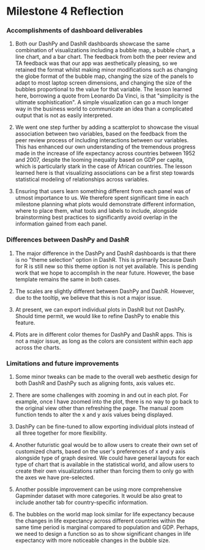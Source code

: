 # Milestone 4 Reflection

### Accomplishments of dashboard deliverables

1. Both our DashPy and DashR dashboards showcase the same combination of visualizations including a bubble map, a bubble chart, a line chart, and a bar chart. The feedback from both the peer review and TA feedback was that our app was aesthetically pleasing, so we retained the format whilst making minor modifications such as changing the globe format of the bubble map, changing the size of the panels to adapt to most laptop screen dimensions, and changing the size of the bubbles proportional to the value for that variable. The lesson learned here, borrowing a quote from Leonardo Da Vinci, is that "simplicity is the ultimate sophistication". A simple visualization can go a much longer way in the business world to communicate an idea than a complicated output that is not as easily interpreted.

2. We went one step further by adding a scatterplot to showcase the visual association between two variables, based on the feedback from the peer review process of including interactions between our variables. This has enhanced our own understanding of the tremendous progress made in the increase of life expectancy across countries between 1952 and 2007, despite the looming inequality based on GDP per capita, which is particularly stark in the case of African countries. The lesson learned here is that visualizing associations can be a first step towards statistical modeling of relationships across variables.

3. Ensuring that users learn something different from each panel was of utmost importance to us. We therefore spent significant time in each milestone planning what plots would demonstrate different information, where to place them, what tools and labels to include, alongside brainstorming best practices to significantly avoid overlap in the information gained from each panel. 


### Differences between DashPy and DashR

1. The major difference in the DashPy and DashR dashboards is that there is no "theme selection" option in DashR. This is primarily because Dash for R is still new so this theme option is not yet available. This is pending work that we hope to accomplish in the near future. However, the base template remains the same in both cases.

2. The scales are slightly different between DashPy and DashR. However, due to the tooltip, we believe that this is not a major issue.

3. At present, we can export individual plots in DashR but not DashPy. Should time permit, we would like to refine DashPy to enable this feature. 

4. Plots are in different color themes for DashPy and DashR apps. This is not a major issue, as long as the colors are consistent within each app across the charts. 


### Limitations and future improvements

1. Some minor tweaks can be made to the overall web aesthetic design for both DashR and DashPy such as aligning fonts, axis values etc.

2. There are some challenges with zooming in and out in each plot. For example, once I have zoomed into the plot, there is no way to go back to the original view other than refreshing the page. The manual zoom function tends to alter the x and y axis values being displayed. 

3. DashPy can be fine-tuned to allow exporting individual plots instead of all three together for more flexibility.

4. Another futuristic goal would be to allow users to create their own set of customized charts, based on the user's preferences of x and y axis alongside type of graph desired. We could have general layouts for each type of chart that is available in the statistical world, and allow users to create their own visualizations rather than forcing them to only go with the axes we have pre-selected.  

5. Another possible improvement can be using more comprehensive Gapminder dataset with more categories. It would be also great to include another tab for country-specific information.  

6. The bubbles on the world map look similar for life expectancy because the changes in life expectancy across different countries within the same time period is marginal compared to population and GDP. Perhaps, we need to design a function so as to show significant changes in life expectancy with more noticeable changes in the bubble size.